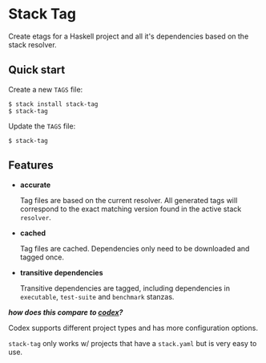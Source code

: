 
# Stack Tag

Create etags for a Haskell project and all it's dependencies based on the
stack resolver.

## Quick start

Create a new `TAGS` file:

    $ stack install stack-tag
    $ stack-tag

Update the `TAGS` file:

    $ stack-tag

## Features

- **accurate**

    Tag files are based on the current resolver. All generated tags will
    correspond to the exact matching version found in the active stack
    `resolver`.

- **cached**

    Tag files are cached. Dependencies only need to be downloaded and
    tagged once.

- **transitive dependencies**

    Transitive dependencies are tagged, including dependencies in
    `executable`, `test-suite` and `benchmark` stanzas.


**_how does this compare to [codex](https://github.com/aloiscochard/codex)?_**

Codex supports different project types and has more configuration options.

`stack-tag` only works w/ projects that have a `stack.yaml` but is very
easy to use.
